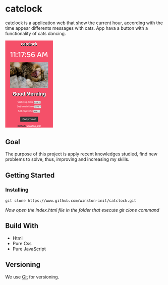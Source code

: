 # catclock

catclock is a application web that show the current hour, according with the time appear differents messages with cats. App hava a button with a functionality of cats dancing.

<img src="https://github.com/winston-init/catclock/blob/master/resources/screenshot/layout.png" width="30%">

## Goal

The purpose of this project is apply recent knowledges studied, find new problems to solve, thus, improving and increasing my skills.

## Getting Started


### Installing

```
git clone https://www.github.com/winston-init/catclock.git
```

*Now open the index.html file in the folder that execute git clone command*

## Build With

* Html
* Pure Css
* Pure JavaScript

## Versioning

We use [Git](https://git-scm.com/) for versioning.